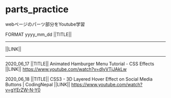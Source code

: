 # parts_practice
webページのパーツ部分をYoutube学習

FORMAT
yyyy_mm_dd
||TITLE||
********
||LINK||
*********

2020_06_17
||TITLE||
Animated Hamburger Menu Tutorial - CSS Effects
||LINK||
https://www.youtube.com/watch?v=dIyVTjJAkLw

2020_06_18
||TITLE||
CSS3 - 3D Layered Hover Effect on Social Media Buttons | CodingNepal
||LINK||
https://www.youtube.com/watch?v=gYErZW-N-Y0


